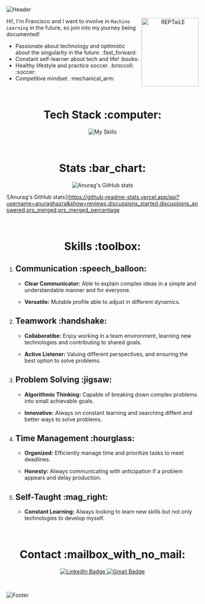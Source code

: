 ![Header](https://github.com/REPTaiLE/REPTaiLE/assets/56081472/1b9445e6-d18a-4207-99e0-f424f0da5003)
<p align="center">
    <img align="right" src="https://github.com/REPTaiLE/REPTaiLE/assets/56081472/36d2b1cb-e18b-4553-8e93-30e37c927460" width="150px" height="180px" alt="REPTaiLE">
    <p>Hi!, I'm Francisco and I want to involve in <code>Machine Learning</code> in the future, so join into my journey being documented!</p>
    <ul>
        <li>Passionate about technology and optimistic about the singularity in the future. :fast_forward:</li>
        <li>Constant self-learner about tech and life! :books:</li>
        <li>Healthy lifestyle and practice soccer. :broccoli: :soccer:</li>
        <li>Competitive mindset. :mechanical_arm:</li>
    </ul>
    
</p>

<br>

<h1 align="center">Tech Stack :computer:</h1> 


<p align="center">
    <img src="https://skillicons.dev/icons?i=html,css,js,ts,react,bootstrap,py,git,figma,wordpress,mysql,nodejs,bash,ps,ai&theme=light" alt="My Skills" />
</p>

<br>

<h1 align="center">Stats :bar_chart:</h1> 

<div align="center">
  <img src="https://github-readme-stats.vercel.app/api?username=REPTaiLE&show_icons=true&theme=codeSTACKr" alt="Anurag's GitHub stats">
</div>

![Anurag's GitHub stats](https://github-readme-stats.vercel.app/api?username=anuraghazra&show=reviews,discussions_started,discussions_answered,prs_merged,prs_merged_percentage

<br>

<h1 align="center">Skills :toolbox:</h1> 

<ol>
    <li>
        <h2>Communication :speech_balloon:</h2>
        <ul>
            <li><p><strong>Clear Communicator:</strong>  Able to explain complex ideas in a simple and understandable manner and for everyone.</p></li>
            <li><p><strong>Versatile:</strong>  Mutable profile able to adjust in different dynamics.</p></li>
        </ul>
    </li>
    <li>
        <h2>Teamwork :handshake:</h2>
        <ul>
            <li><p><strong>Collaboratibe:</strong>  Enjoy working in a team environment, learning new technologies and contributing to shared goals.</p></li>
            <li><p><strong>Active Listener:</strong>  Valuing different perspectives, and ensuring the best option to solve problems.</p></li>
        </ul>
    </li>
    <li>
        <h2>Problem Solving :jigsaw:</h2>
        <ul>
            <li><p><strong>Algorithmic Thinking:</strong>   Capable of breaking down complex problems into small achievable goals.</p></li>
            <li><p><strong>Innovative:</strong>  Always on constant learning and searching diffent and better ways to solve problems.</p></li>
        </ul>
    </li>
    <li>
        <h2>Time Management :hourglass:</h2>
        <ul>
            <li><p><strong>Organized:</strong>   Efficiently manage time and prioritize tasks to meet deadlines.</p></li>
            <li><p><strong>Honesty:</strong>  Always communicating with anticipation if a problem appears and delay production.</p></li>
        </ul>
    </li>
    <li>
        <h2>Self-Taught :mag_right:</h2>
        <ul>
            <li><p><strong>Constant Learning:</strong>   Always looking to learn new skills but not only technologies to develop myself.</p></li>
        </ul>
    </li>
</ol>

<br>

<h1 align="center">Contact :mailbox_with_no_mail:</h1> 

<p align="center">
  <a href="https://www.linkedin.com/in/francisco-arnoldo/" target="_blank">
    <img src="https://img.shields.io/badge/linkedin-%230077B5.svg?style=for-the-badge&logo=linkedin&logoColor=white" alt="LinkedIn Badge">
  </a>
  <a href="mailto:gonzalezferradafrancisco@gmail.com" target="_blank">
      <img src="https://img.shields.io/badge/Gmail-D14836?style=for-the-badge&logo=gmail&logoColor=white" alt="Gmail Badge">
  </a>
</p>

<br>

![Footer](https://github.com/REPTaiLE/REPTaiLE/assets/56081472/4deaf28e-74e5-4aba-9890-badd301507a8)
